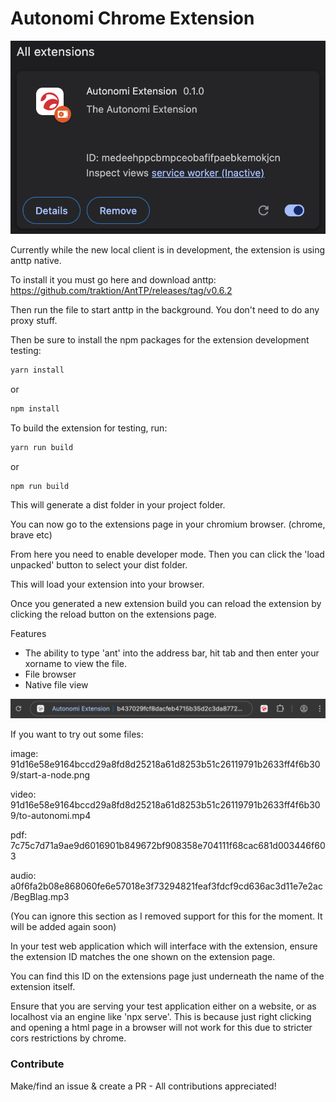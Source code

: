 # Autonomi Chrome Extension

![Autonomi Chrome Extension Page](https://github.com/SafeMedia/images/blob/main/impossible_futures/autonomi-extension-page.png)


Currently while the new local client is in development, the extension is using anttp native.

To install it you must go here and download anttp: https://github.com/traktion/AntTP/releases/tag/v0.6.2

Then run the file to start anttp in the background. You don't need to do any proxy stuff.

Then be sure to install the npm packages for the extension development testing:


```bash
yarn install
```
or
```bash
npm install
```

To build the extension for testing, run:

```bash
yarn run build
```
or
```bash
npm run build
```

This will generate a dist folder in your project folder.

You can now go to the extensions page in your chromium browser. (chrome, brave etc)

From here you need to enable developer mode. Then you can click the 'load unpacked' button to select your dist folder.

This will load your extension into your browser.

Once you generated a new extension build you can reload the extension by clicking the reload button on the extensions page.

Features

- The ability to type 'ant' into the address bar, hit tab and then enter your xorname to view the file.
- File browser
- Native file view

![Omni Feature](https://github.com/SafeMedia/images/blob/main/impossible_futures/safebox/safebox-omni.png)

If you want to try out some files:

image: 91d16e58e9164bccd29a8fd8d25218a61d8253b51c26119791b2633ff4f6b309/start-a-node.png

video: 91d16e58e9164bccd29a8fd8d25218a61d8253b51c26119791b2633ff4f6b309/to-autonomi.mp4

pdf: 7c75c7d71a9ae9d6016901b849672bf908358e704111f68cac681d003446f603

audio: a0f6fa2b08e868060fe6e57018e3f73294821feaf3fdcf9cd636ac3d11e7e2ac/BegBlag.mp3


(You can ignore this section as I removed support for this for the moment. It will be added again soon)

In your test web application which will interface with the extension, ensure the extension ID matches the one shown on the extension page.

You can find this ID on the extensions page just underneath the name of the extension itself.

Ensure that you are serving your test application either on a website, or as localhost via an engine like 'npx serve'. This is because just right clicking and opening a html page in a browser will not work for this due to stricter cors restrictions by chrome.




### Contribute

Make/find an issue & create a PR - All contributions appreciated!
